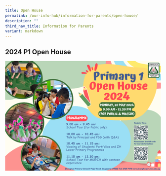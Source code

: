 ```yaml
---
title: Open House
permalink: /our-info-hub/information-for-parents/open-house/
description: ""
third_nav_title: Information for Parents
variant: markdown
---
```

## 2024 P1 Open House

![](/images/Our%20info%20hub/2024_P1_Open_House.png)